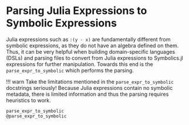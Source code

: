 # Parsing Julia Expressions to Symbolic Expressions

Julia expressions such as `:(y - x)` are fundamentally different from symbolic
expressions, as they do not have an algebra defined on them. Thus, it can be
very helpful when building domain-specific languages (DSLs) and parsing files
to convert from Julia expressions to Symbolics.jl expressions for further
manipulation. Towards this end is the `parse_expr_to_symbolic` which performs
the parsing.

!!! warn
    Take the limitations mentioned in the `parse_expr_to_symbolic` docstrings
    seriously! Because Julia expressions contain no symbolic metadata, there
    is limited information and thus the parsing requires heuristics to work. 

```@docs
parse_expr_to_symbolic
@parse_expr_to_symbolic
```
